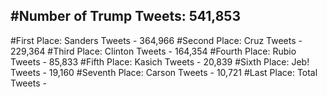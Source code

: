 #Number of Trump Tweets: 541,853
---
#First Place: Sanders Tweets - 364,966
#Second Place: Cruz Tweets - 229,364
#Third Place: Clinton Tweets - 164,354
#Fourth Place: Rubio Tweets - 85,833
#Fifth Place: Kasich Tweets - 20,839
#Sixth Place: Jeb! Tweets - 19,160
#Seventh Place: Carson Tweets - 10,721
#Last Place: Total Tweets -  

